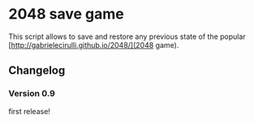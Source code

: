 2048 save game
==============

This script allows to save and restore any previous state of the
popular [http://gabrielecirulli.github.io/2048/](2048 game).

## Changelog

### Version 0.9
first release!
